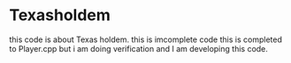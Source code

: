 # Texasholdem
this code is about Texas holdem.
this is imcomplete code 
this is completed to Player.cpp but i am doing verification
and I am developing this code.
